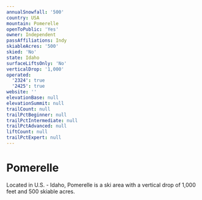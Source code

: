 ```yaml
---
annualSnowfall: '500'
country: USA
mountain: Pomerelle
openToPublic: 'Yes'
owner: Independent
passAffiliations: Indy
skiableAcres: '500'
skied: 'No'
state: Idaho
surfaceLiftsOnly: 'No'
verticalDrop: '1,000'
operated:
  '2324': true
  '2425': true
website: ''
elevationBase: null
elevationSummit: null
trailCount: null
trailPctBeginner: null
trailPctIntermediate: null
trailPctAdvanced: null
liftCount: null
trailPctExpert: null
---
```



# Pomerelle

Located in U.S. - Idaho, Pomerelle is a ski area with a vertical drop of 1,000 feet and 500 skiable acres.
